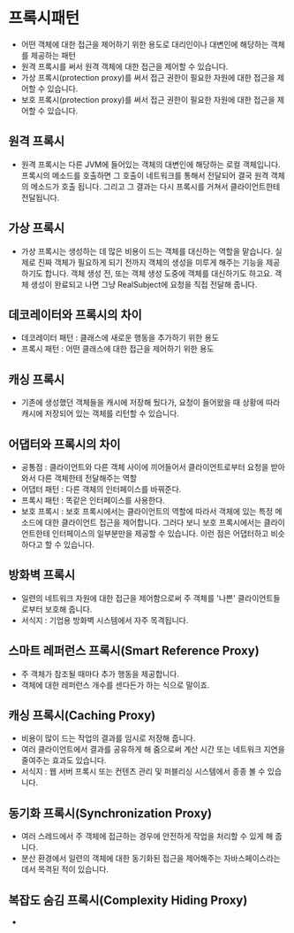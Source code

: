 # 프록시패턴

- 어떤 객체에 대한 접근을 제어하기 위한 용도로 대리인이나 대변인에 해당하는 객체를 제공하는 패턴
- 원격 프록시를 써서 원격 객체에 대한 접근을 제어할 수 있습니다.
- 가상 프록시(protection proxy)를 써서 접근 권한이 필요한 자원에 대한 접근을 제어할 수 있습니다.
- 보호 프록시(protection proxy)를 써서 접근 권한이 필요한 자원에 대한 접근을 제어할 수 있습니다.

## 원격 프록시

- 원격 프록시는 다른 JVM에 들어있는 객체의 대변인에 해당하는 로컬 객체입니다. 프록시의 메소드를 호출하면 그 호출이 네트워크를 통해서 전달되어 결국 원격 객체의 메소드가 호출 됩니다. 그리고 그 결과는 다시 프록시를 거쳐서 클라이언트한테 전달됩니다.

## 가상 프록시

- 가상 프록시는 생성하는 데 많은 비용이 드는 객체를 대신하는 역할을 맡습니다. 실제로 진짜 객체가 필요하게 되기 전까지 객체의 생성을 미루게 해주는 기능을 제공하기도 합니다. 객체 생성 전, 또는 객체 생성 도중에 객체를 대신하기도 하고요. 객체 생성이 완료되고 나면 그냥 RealSubject에 요청을 직접 전달해 줍니다.

## 데코레이터와 프록시의 차이

- 데코레이터 패턴 : 클래스에 새로운 행동을 추가하기 위한 용도
- 프록시 패턴 : 어떤 클래스에 대한 접근을 제어하기 위한 용도

## 캐싱 프록시

- 기존에 생성했던 객체들을 캐시에 저장해 뒀다가, 요청이 들어왔을 때 상황에 따라 캐시에 저장되어 있는 객체를 리턴할 수 있습니다.

## 어댑터와 프록시의 차이

- 공통점 : 클라이언트와 다른 객체 사이에 끼어들어서 클라이언트로부터 요청을 받아와서 다른 객체한테 전달해주는 역할
- 어댑터 패턴 : 다른 객체의 인터페이스를 바꿔준다.
- 프록시 패턴 : 똑같은 인터페이스를 사용한다.
- 보호 프록시 : 보호 프록시에서는 클라이언트의 역할에 따라서 객체에 있는 특정 메소드에 대한 클라이언트 접근을 제어합니다. 그러다 보니 보호 프록시에서는 클라이언트한테 인터페이스의 일부분만을 제공할 수 있습니다. 이런 점은 어댑터하고 비슷하다고 할 수 있습니다.

## 방화벽 프록시

- 일련의 네트워크 자원에 대한 접근을 제어함으로써 주 객체를 '나쁜' 클라이언트들로부터 보호해 줍니다.
- 서식지 : 기업용 방화벽 시스템에서 자주 목격됩니다.

## 스마트 레퍼런스 프록시(Smart Reference Proxy)

- 주 객체가 참조될 때마다 추가 행동을 제공합니다.
- 객체에 대한 레퍼런스 개수를 센다든가 하는 식으로 말이죠.

## 캐싱 프록시(Caching Proxy)

- 비용이 많이 드는 작업의 결과를 임시로 저장해 줍니다.
- 여러 클라이언트에서 결과를 공유하게 해 줌으로써 계산 시간 또는 네트워크 지연을 줄여주는 효과도 있습니다.
- 서식지 : 웹 서버 프록시 또는 컨텐츠 관리 및 퍼블리싱 시스템에서 종종 볼 수 있습니다.

## 동기화 프록시(Synchronization Proxy)

- 여러 스레드에서 주 객체에 접근하는 경우에 안전하게 작업을 처리할 수 있게 해 줍니다.
- 분산 환경에서 일련의 객체에 대한 동기화된 접근을 제어해주는 자바스페이스라는 데서 목격된 적이 있습니다.

## 복잡도 숨김 프록시(Complexity Hiding Proxy)

-
